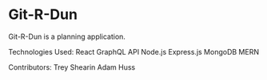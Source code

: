 # Git-R-Dun

Git-R-Dun is a planning application.

Technologies Used:
React
GraphQL API
Node.js
Express.js
MongoDB
MERN

Contributors:
Trey Shearin
Adam Huss

